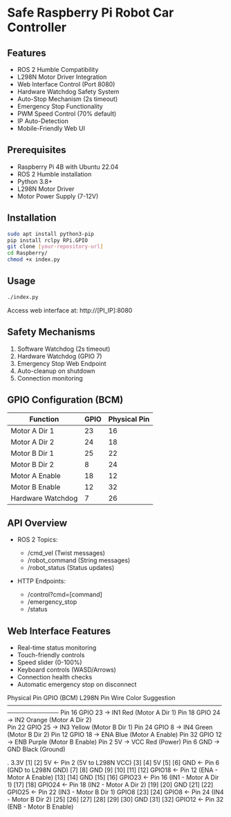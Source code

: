 # Safe Raspberry Pi Robot Car Controller

## Features
- ROS 2 Humble Compatibility
- L298N Motor Driver Integration
- Web Interface Control (Port 8080)
- Hardware Watchdog Safety System
- Auto-Stop Mechanism (2s timeout)
- Emergency Stop Functionality
- PWM Speed Control (70% default)
- IP Auto-Detection
- Mobile-Friendly Web UI

## Prerequisites
- Raspberry Pi 4B with Ubuntu 22.04
- ROS 2 Humble installation
- Python 3.8+
- L298N Motor Driver
- Motor Power Supply (7-12V)

## Installation
```bash
sudo apt install python3-pip
pip install rclpy RPi.GPIO
git clone [your-repository-url]
cd Raspberry/
chmod +x index.py
```

## Usage
```bash
./index.py
```
Access web interface at: http://[PI_IP]:8080

## Safety Mechanisms
1. Software Watchdog (2s timeout)
2. Hardware Watchdog (GPIO 7)
3. Emergency Stop Web Endpoint
4. Auto-cleanup on shutdown
5. Connection monitoring

## GPIO Configuration (BCM)
| Function        | GPIO | Physical Pin |
|-----------------|------|--------------|
| Motor A Dir 1   | 23   | 16           |
| Motor A Dir 2   | 24   | 18           |
| Motor B Dir 1   | 25   | 22           |
| Motor B Dir 2   | 8    | 24           |
| Motor A Enable  | 18   | 12           |
| Motor B Enable  | 12   | 32           |
| Hardware Watchdog| 7    | 26           |

## API Overview
- ROS 2 Topics:
  - /cmd_vel (Twist messages)
  - /robot_command (String messages)
  - /robot_status (Status updates)

- HTTP Endpoints:
  - /control?cmd=[command]
  - /emergency_stop
  - /status

## Web Interface Features
- Real-time status monitoring
- Touch-friendly controls
- Speed slider (0-100%)
- Keyboard controls (WASD/Arrows)
- Connection health checks
- Automatic emergency stop on disconnect

Physical Pin    GPIO (BCM)    L298N Pin    Wire Color Suggestion
──────────────────────────────────────────────────────────────
Pin 16          GPIO 23   →   IN1         Red (Motor A Dir 1)
Pin 18          GPIO 24   →   IN2         Orange (Motor A Dir 2)  
Pin 22          GPIO 25   →   IN3         Yellow (Motor B Dir 1)
Pin 24          GPIO 8    →   IN4         Green (Motor B Dir 2)
Pin 12          GPIO 18   →   ENA         Blue (Motor A Enable)
Pin 32          GPIO 12   →   ENB         Purple (Motor B Enable)
Pin 2           5V        →   VCC         Red (Power)
Pin 6           GND       →   GND         Black (Ground)


.   3.3V  [1] [2]  5V      ← Pin 2 (5V to L298N VCC)
          [3] [4]  5V
          [5] [6]  GND     ← Pin 6 (GND to L298N GND)
          [7] [8]
     GND  [9] [10]
         [11] [12] GPIO18  ← Pin 12 (ENA - Motor A Enable)
         [13] [14] GND
         [15] [16] GPIO23  ← Pin 16 (IN1 - Motor A Dir 1)
         [17] [18] GPIO24  ← Pin 18 (IN2 - Motor A Dir 2)
         [19] [20] GND
         [21] [22] GPIO25  ← Pin 22 (IN3 - Motor B Dir 1)
   GPIO8 [23] [24] GPIO8   ← Pin 24 (IN4 - Motor B Dir 2)
         [25] [26]
         [27] [28]
         [29] [30] GND
         [31] [32] GPIO12  ← Pin 32 (ENB - Motor B Enable)